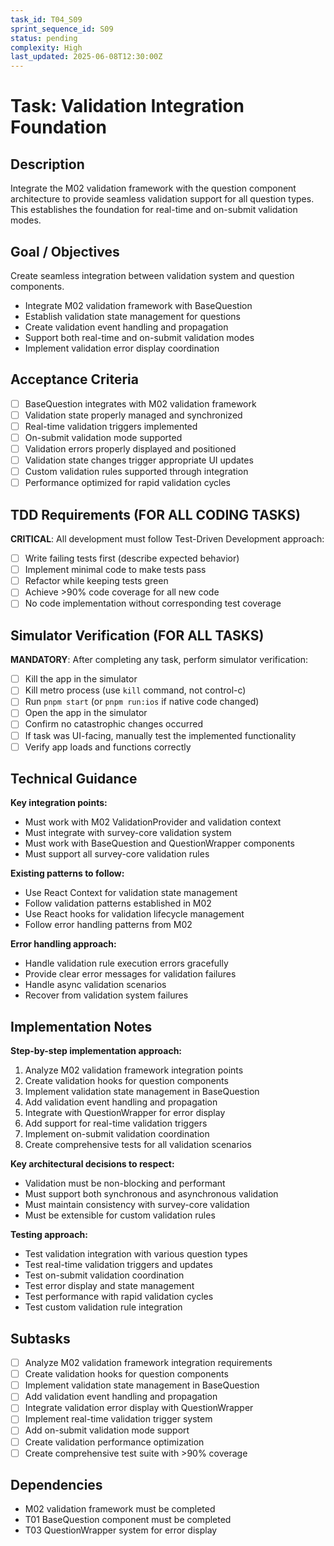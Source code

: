 ```yaml
---
task_id: T04_S09
sprint_sequence_id: S09
status: pending
complexity: High
last_updated: 2025-06-08T12:30:00Z
---
```


# Task: Validation Integration Foundation

## Description
Integrate the M02 validation framework with the question component architecture to provide seamless validation support for all question types. This establishes the foundation for real-time and on-submit validation modes.

## Goal / Objectives
Create seamless integration between validation system and question components.
- Integrate M02 validation framework with BaseQuestion
- Establish validation state management for questions
- Create validation event handling and propagation
- Support both real-time and on-submit validation modes
- Implement validation error display coordination

## Acceptance Criteria
- [ ] BaseQuestion integrates with M02 validation framework
- [ ] Validation state properly managed and synchronized
- [ ] Real-time validation triggers implemented
- [ ] On-submit validation mode supported
- [ ] Validation errors properly displayed and positioned
- [ ] Validation state changes trigger appropriate UI updates
- [ ] Custom validation rules supported through integration
- [ ] Performance optimized for rapid validation cycles

## TDD Requirements (FOR ALL CODING TASKS)
**CRITICAL**: All development must follow Test-Driven Development approach:
- [ ] Write failing tests first (describe expected behavior)
- [ ] Implement minimal code to make tests pass
- [ ] Refactor while keeping tests green
- [ ] Achieve >90% code coverage for all new code
- [ ] No code implementation without corresponding test coverage

## Simulator Verification (FOR ALL TASKS)
**MANDATORY**: After completing any task, perform simulator verification:
- [ ] Kill the app in the simulator
- [ ] Kill metro process (use `kill` command, not control-c)
- [ ] Run `pnpm start` (or `pnpm run:ios` if native code changed)
- [ ] Open the app in the simulator
- [ ] Confirm no catastrophic changes occurred
- [ ] If task was UI-facing, manually test the implemented functionality
- [ ] Verify app loads and functions correctly

## Technical Guidance
**Key integration points:**
- Must work with M02 ValidationProvider and validation context
- Must integrate with survey-core validation system
- Must work with BaseQuestion and QuestionWrapper components
- Must support all survey-core validation rules

**Existing patterns to follow:**
- Use React Context for validation state management
- Follow validation patterns established in M02
- Use React hooks for validation lifecycle management
- Follow error handling patterns from M02

**Error handling approach:**
- Handle validation rule execution errors gracefully
- Provide clear error messages for validation failures
- Handle async validation scenarios
- Recover from validation system failures

## Implementation Notes
**Step-by-step implementation approach:**
1. Analyze M02 validation framework integration points
2. Create validation hooks for question components
3. Implement validation state management in BaseQuestion
4. Add validation event handling and propagation
5. Integrate with QuestionWrapper for error display
6. Add support for real-time validation triggers
7. Implement on-submit validation coordination
8. Create comprehensive tests for all validation scenarios

**Key architectural decisions to respect:**
- Validation must be non-blocking and performant
- Must support both synchronous and asynchronous validation
- Must maintain consistency with survey-core validation
- Must be extensible for custom validation rules

**Testing approach:**
- Test validation integration with various question types
- Test real-time validation triggers and updates
- Test on-submit validation coordination
- Test error display and state management
- Test performance with rapid validation cycles
- Test custom validation rule integration

## Subtasks
- [ ] Analyze M02 validation framework integration requirements
- [ ] Create validation hooks for question components
- [ ] Implement validation state management in BaseQuestion
- [ ] Add validation event handling and propagation
- [ ] Integrate validation error display with QuestionWrapper
- [ ] Implement real-time validation trigger system
- [ ] Add on-submit validation mode support
- [ ] Create validation performance optimization
- [ ] Create comprehensive test suite with >90% coverage

## Dependencies
- M02 validation framework must be completed
- T01 BaseQuestion component must be completed
- T03 QuestionWrapper system for error display